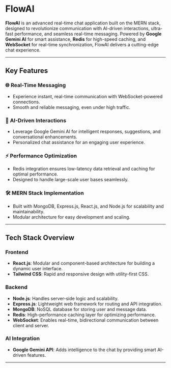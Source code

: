 # **FlowAI**  

**FlowAI** is an advanced real-time chat application built on the MERN stack, designed to revolutionize communication with AI-driven interactions, ultra-fast performance, and seamless real-time messaging. Powered by **Google Gemini AI** for smart assistance, **Redis** for high-speed caching, and **WebSocket** for real-time synchronization, FlowAI delivers a cutting-edge chat experience.

---

## **Key Features**  
### 🌐 **Real-Time Messaging**  
- Experience instant, real-time communication with WebSocket-powered connections.  
- Smooth and reliable messaging, even under high traffic.  

### 🤖 **AI-Driven Interactions**  
- Leverage Google Gemini AI for intelligent responses, suggestions, and conversational enhancements.  
- Personalized chat assistance for an engaging user experience.  

### ⚡ **Performance Optimization**  
- Redis integration ensures low-latency data retrieval and caching for optimal performance.  
- Designed to handle large-scale user bases seamlessly.  

### 🛠️ **MERN Stack Implementation**  
- Built with MongoDB, Express.js, React.js, and Node.js for scalability and maintainability.  
- Modular architecture for easy development and scaling.  

---

## **Tech Stack Overview**  

### **Frontend**  
- **React.js**: Modular and component-based architecture for building a dynamic user interface.  
- **Tailwind CSS**: Rapid and responsive design with utility-first CSS.  

### **Backend**  
- **Node.js**: Handles server-side logic and scalability.  
- **Express.js**: Lightweight web framework for routing and API integration.  
- **MongoDB**: NoSQL database for storing user and message data.  
- **Redis**: High-performance caching layer for optimizing performance.  
- **WebSocket**: Enables real-time, bidirectional communication between client and server.  

### **AI Integration**  
- **Google Gemini API**: Adds intelligence to the chat by providing smart AI-driven features.  

---
